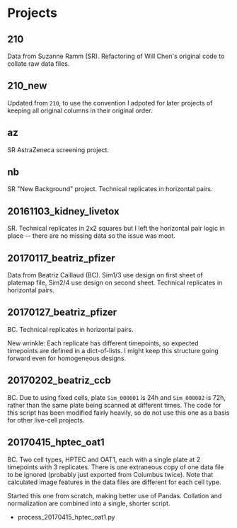 Projects
========

210
---

Data from Suzanne Ramm (SR). Refactoring of Will Chen's original code to collate
raw data files.

210_new
-------

Updated from `210`, to use the convention I adpoted for later projects of
keeping all original columns in their original order.

az
--

SR AstraZeneca screening project.

nb
--

SR "New Background" project. Technical replicates in horizontal pairs.

20161103_kidney_livetox
-----------------------

SR. Technical replicates in 2x2 squares but I left the horizontal pair logic in
place -- there are no missing data so the issue was moot.

20170117_beatriz_pfizer
-----------------------

Data from Beatriz Caillaud (BC). Sim1/3 use design on first sheet of platemap
file, Sim2/4 use design on second sheet. Technical replicates in horizontal
pairs.

20170127_beatriz_pfizer
-----------------------

BC. Technical replicates in horizontal pairs.

New wrinkle: Each replicate has different timepoints, so expected timepoints are
defined in a dict-of-lists. I might keep this structure going forward even for
homogeneous designs.

20170202_beatriz_ccb
--------------------

BC. Due to using fixed cells, plate `Sim_000001` is 24h and `Sim_000002` is 72h,
rather than the same plate being scanned at different times. The code for this
script has been modified fairly heavily, so do not use this one as a basis for
other live-cell projects.

20170415_hptec_oat1
-------------------

BC. Two cell types, HPTEC and OAT1, each with a single plate at 2 timepoints
with 3 replicates. There is one extraneous copy of one data file to be ignored
(probably just exported from Columbus twice). Note that calculated image
features in the data files are different for each cell type.

Started this one from scratch, making better use of Pandas. Collation and
normalization are combined into a single, shorter script.

* process_20170415_hptec_oat1.py
